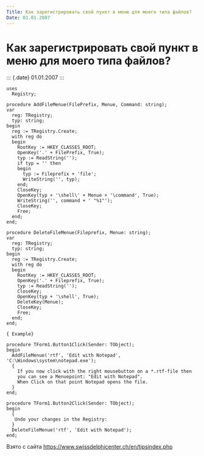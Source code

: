 ```yaml
---
Title: Как зарегистрировать свой пункт в меню для моего типа файлов?
Date: 01.01.2007
---
```


Как зарегистрировать свой пункт в меню для моего типа файлов?
=============================================================

::: {.date}
01.01.2007
:::

    uses 
      Registry; 
     
    procedure AddFileMenue(FilePrefix, Menue, Command: string); 
    var 
      reg: TRegistry; 
      typ: string; 
    begin 
      reg := TRegistry.Create; 
      with reg do 
      begin 
        RootKey := HKEY_CLASSES_ROOT; 
        OpenKey('.' + FilePrefix, True); 
        typ := ReadString(''); 
        if typ = '' then 
        begin 
          typ := Fileprefix + 'file'; 
          WriteString('', typ); 
        end; 
        CloseKey; 
        OpenKey(typ + '\shell\' + Menue + '\command', True); 
        WriteString('', command + ' "%1"'); 
        CloseKey; 
        Free; 
      end; 
    end; 
     
    procedure DeleteFileMenue(Fileprefix, Menue: string); 
    var 
      reg: TRegistry; 
      typ: string; 
    begin 
      reg := TRegistry.Create; 
      with reg do 
      begin 
        RootKey := HKEY_CLASSES_ROOT; 
        OpenKey('.' + Fileprefix, True); 
        typ := ReadString(''); 
        CloseKey; 
        OpenKey(typ + '\shell', True); 
        DeleteKey(Menue); 
        CloseKey; 
        Free; 
      end; 
    end; 
     
    { Example} 
     
    procedure TForm1.Button1Click(Sender: TObject); 
    begin 
      AddFileMenue('rtf', 'Edit with Notepad', 'C:\Windows\system\notepad.exe'); 
      { 
        If you now click with the right mousebutton on a *.rtf-file then 
        you can see a Menuepoint: "Edit with Notepad". 
        When Click on that point Notepad opens the file. 
      } 
    end; 
     
    procedure TForm1.Button2Click(Sender: TObject); 
    begin 
      { 
       Undo your changes in the Registry: 
      } 
      DeleteFileMenue('rtf', 'Edit with Notepad'); 
    end; 

Взято с сайта <https://www.swissdelphicenter.ch/en/tipsindex.php>
